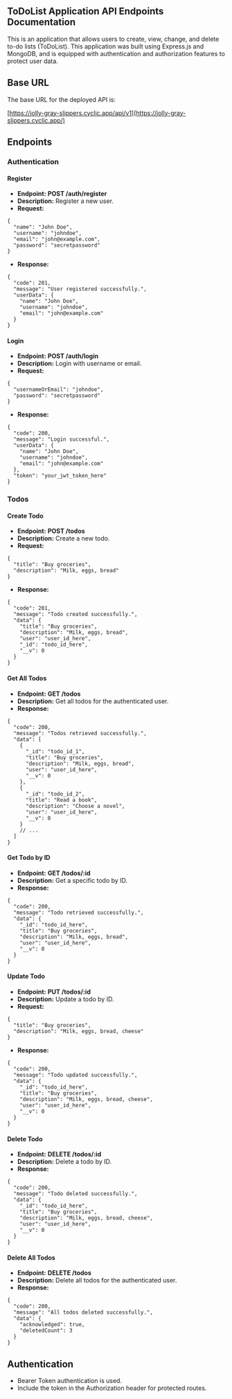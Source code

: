 ## **ToDoList Application API Endpoints Documentation**

This is an application that allows users to create, view, change, and delete to-do lists (ToDoList). This application was built using Express.js and MongoDB, and is equipped with authentication and authorization features to protect user data.

## **Base URL**

The base URL for the deployed API is:

[https://jolly-gray-slippers.cyclic.app/api/v1](https://jolly-gray-slippers.cyclic.app/)

## **Endpoints**

### **Authentication**

#### Register

*   **Endpoint:** **POST /auth/register**
*   **Description:** Register a new user.
*   **Request:**

```plaintext
{
  "name": "John Doe",
  "username": "johndoe",
  "email": "john@example.com",
  "password": "secretpassword"
}
```

*   **Response:**

```plaintext
{
  "code": 201,
  "message": "User registered successfully.",
  "userData": {
    "name": "John Doe",
    "username": "johndoe",
    "email": "john@example.com"
  }
}
```

#### Login

*   **Endpoint:** **POST /auth/login**
*   **Description:** Login with username or email.
*   **Request:**

```plaintext
{
  "usernameOrEmail": "johndoe",
  "password": "secretpassword"
}
```

*   **Response:**

```plaintext
{
  "code": 200,
  "message": "Login successful.",
  "userData": {
    "name": "John Doe",
    "username": "johndoe",
    "email": "john@example.com"
  },
  "token": "your_jwt_token_here"
}
```

### **Todos**

#### Create Todo

*   **Endpoint:** **POST /todos**
*   **Description:** Create a new todo.
*   **Request:**

```plaintext
{
  "title": "Buy groceries",
  "description": "Milk, eggs, bread"
}
```

*   **Response:**

```plaintext
{
  "code": 201,
  "message": "Todo created successfully.",
  "data": {
    "title": "Buy groceries",
    "description": "Milk, eggs, bread",
    "user": "user_id_here",
    "_id": "todo_id_here",
    "__v": 0
  }
}
```

#### Get All Todos

*   **Endpoint:** **GET /todos**
*   **Description:** Get all todos for the authenticated user.
*   **Response:**

```plaintext
{
  "code": 200,
  "message": "Todos retrieved successfully.",
  "data": [
    {
      "_id": "todo_id_1",
      "title": "Buy groceries",
      "description": "Milk, eggs, bread",
      "user": "user_id_here",
      "__v": 0
    },
    {
      "_id": "todo_id_2",
      "title": "Read a book",
      "description": "Choose a novel",
      "user": "user_id_here",
      "__v": 0
    }
    // ...
  ]
}
```

#### Get Todo by ID

*   **Endpoint:** **GET /todos/:id**
*   **Description:** Get a specific todo by ID.
*   **Response:**

```plaintext
{
  "code": 200,
  "message": "Todo retrieved successfully.",
  "data": {
    "_id": "todo_id_here",
    "title": "Buy groceries",
    "description": "Milk, eggs, bread",
    "user": "user_id_here",
    "__v": 0
  }
}
```

#### Update Todo

*   **Endpoint:** **PUT /todos/:id**
*   **Description:** Update a todo by ID.
*   **Request:**

```plaintext
{
  "title": "Buy groceries",
  "description": "Milk, eggs, bread, cheese"
}
```

*   **Response:**

```plaintext
{
  "code": 200,
  "message": "Todo updated successfully.",
  "data": {
    "_id": "todo_id_here",
    "title": "Buy groceries",
    "description": "Milk, eggs, bread, cheese",
   	"user": "user_id_here",
    "__v": 0
  }
}
```

#### Delete Todo

*   **Endpoint:** **DELETE /todos/:id**
*   **Description:** Delete a todo by ID.
*   **Response:**

```plaintext
{
  "code": 200,
  "message": "Todo deleted successfully.",
  "data": {
    "_id": "todo_id_here",
    "title": "Buy groceries",
    "description": "Milk, eggs, bread, cheese",
    "user": "user_id_here",
    "__v": 0
  }
}
```

#### Delete All Todos

*   **Endpoint:** **DELETE /todos**
*   **Description:** Delete all todos for the authenticated user.
*   **Response:**

```plaintext
{
  "code": 200,
  "message": "All todos deleted successfully.",
  "data": {
	"acknowledged": true,
    "deletedCount": 3
  }
}
```

## **Authentication**

*   Bearer Token authentication is used.
*   Include the token in the Authorization header for protected routes.
